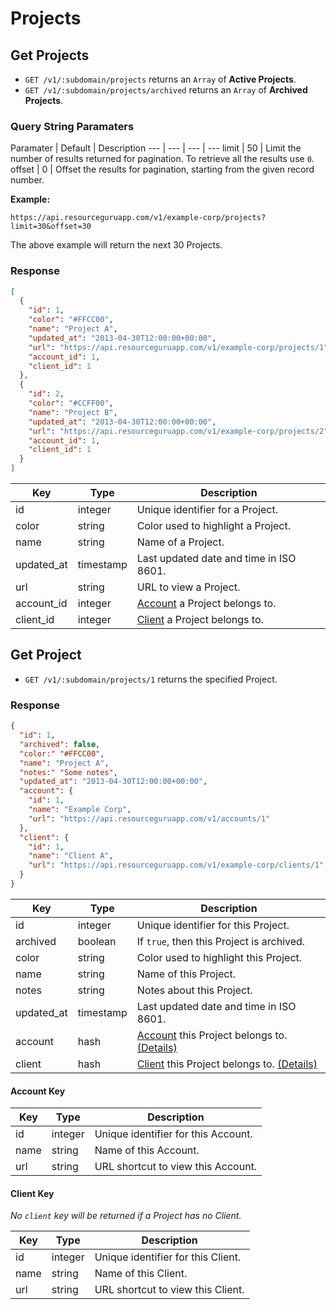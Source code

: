 # Projects

## Get Projects

* `GET /v1/:subdomain/projects` returns an `Array` of **Active Projects**.
* `GET /v1/:subdomain/projects/archived` returns an `Array` of **Archived Projects**.

### Query String Paramaters

Paramater | Default | Description
--- | --- | --- | ---
limit | 50 | Limit the number of results returned for pagination. To retrieve all the results use `0`.
offset | 0 | Offset the results for pagination, starting from the given record number.

**Example:**

```
https://api.resourceguruapp.com/v1/example-corp/projects?limit=30&offset=30
```

The above example will return the next 30 Projects.

### Response

```json
[
  {
    "id": 1,
    "color": "#FFCC00",
    "name": "Project A",
    "updated_at": "2013-04-30T12:00:00+00:00",
    "url": "https://api.resourceguruapp.com/v1/example-corp/projects/1",
    "account_id": 1,
    "client_id": 1
  },
  {
    "id": 2,
    "color": "#CCFF00",
    "name": "Project B",
    "updated_at": "2013-04-30T12:00:00+00:00",
    "url": "https://api.resourceguruapp.com/v1/example-corp/projects/2",
    "account_id": 1,
    "client_id": 1
  }
]
```

Key | Type | Description
--- | --- | ---
id | integer | Unique identifier for a Project.
color | string | Color used to highlight a Project.
name | string | Name of a Project.
updated_at | timestamp | Last updated date and time in ISO 8601.
url | string | URL to view a Project.
account_id | integer | [Account] a Project belongs to.
client_id | integer | [Client] a Project belongs to.

## Get Project

* `GET /v1/:subdomain/projects/1` returns the specified Project.

### Response

```json
{
  "id": 1,
  "archived": false,
  "color:" "#FFCC00",
  "name": "Project A",
  "notes:" "Some notes",
  "updated_at": "2013-04-30T12:00:00+00:00",
  "account": {
    "id": 1,
    "name": "Example Corp",
    "url": "https://api.resourceguruapp.com/v1/accounts/1"
  },
  "client": {
    "id": 1,
    "name": "Client A",
    "url": "https://api.resourceguruapp.com/v1/example-corp/clients/1"
  }
}
```

Key | Type | Description
--- | --- | ---
id | integer | Unique identifier for this Project.
archived | boolean | If `true`, then this Project is archived.
color | string | Color used to highlight this Project.
name | string | Name of this Project.
notes | string | Notes about this Project.
updated_at | timestamp | Last updated date and time in ISO 8601.
account | hash | [Account] this Project belongs to. [(Details)](#account-key)
client | hash | [Client] this Project belongs to. [(Details)](#client-key)

#### Account Key

Key | Type | Description
--- | --- | ---
id | integer | Unique identifier for this Account.
name | string | Name of this Account.
url | string | URL shortcut to view this Account.

#### Client Key

*No `client` key will be returned if a Project has no Client.*

Key | Type | Description
--- | --- | ---
id | integer | Unique identifier for this Client.
name | string | Name of this Client.
url | string | URL shortcut to view this Client.

[Account]: ../endpoints/accounts.md "Account Documentation"
[Client]: ../endpoints/clients.md "Client Documentation"
